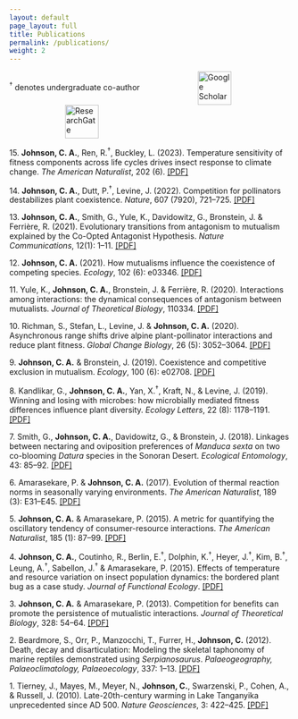 ```yaml
---
layout: default
page_layout: full
title: Publications
permalink: /publications/
weight: 2
---
```


<p>
  <sup>†</sup> denotes undergraduate co-author
  <a href="https://scholar.google.com/citations?user=IzLbtxcAAAAJ&hl=en" target="_blank">
    <img src="{{ '/images/Google_scholar.jpg' | relative_url }}" alt="Google Scholar" style="height: 60px; vertical-align: middle; margin-left: 100px;" />
  </a>
  <a href="https://www.researchgate.net/profile/Christopher-Johnson-41" target="_blank">
    <img src="{{ '/images/Research_gate.png' | relative_url }}" alt="ResearchGate" style="height: 60px; vertical-align: middle; margin-left: 100px;" />
  </a>
</p>

<p>15. <strong>Johnson, C. A.</strong>, Ren, R.<sup>&dagger;</sup>, Buckley, L. (2023).
Temperature sensitivity of fitness components across life cycles drives insect response to climate change.
<em>The American Naturalist</em>, 202 (6). <a href="/PDFs/Johnson_et_al_2023.pdf" target="_blank">[PDF]</a></p>

<p>14. <strong>Johnson, C. A.</strong>, Dutt, P.<sup>&dagger;</sup>, Levine, J. (2022).
Competition for pollinators destabilizes plant coexistence.
<em>Nature</em>, 607 (7920), 721–725. <a href="/PDFs/Johnson_et_al_2022.pdf" target="_blank">[PDF]</a></p>

<p>13. <strong>Johnson, C. A.</strong>, Smith, G., Yule, K., Davidowitz, G., Bronstein, J. & Ferrière, R. (2021).
Evolutionary transitions from antagonism to mutualism explained by the Co-Opted Antagonist Hypothesis.
<em>Nature Communications</em>, 12(1): 1–11. <a href="/PDFs/Johnson_et_al_2021.pdf" target="_blank">[PDF]</a></p>

<p>12. <strong>Johnson, C. A.</strong> (2021).
How mutualisms influence the coexistence of competing species.
<em>Ecology</em>, 102 (6): e03346. <a href="/PDFs/Johnson_2021.pdf" target="_blank">[PDF]</a></p>

<p>11. Yule, K., <strong>Johnson, C. A.</strong>, Bronstein, J. & Ferrière, R. (2020).
Interactions among interactions: the dynamical consequences of antagonism between mutualists.
<em>Journal of Theoretical Biology</em>, 110334. <a href="/PDFs/Yule_et_al_2020.pdf" target="_blank">[PDF]</a></p>

<p>10. Richman, S., Stefan, L., Levine, J. & <strong>Johnson, C. A.</strong> (2020).
Asynchronous range shifts drive alpine plant-pollinator interactions and reduce plant fitness.
<em>Global Change Biology</em>, 26 (5): 3052–3064. <a href="/PDFs/Richman_et_al_2020.pdf" target="_blank">[PDF]</a></p>

<p>9. <strong>Johnson, C. A.</strong> & Bronstein, J. (2019).
Coexistence and competitive exclusion in mutualism.
<em>Ecology</em>, 100 (6): e02708. <a href="/PDFs/Johnson_Bronstein_2019.pdf" target="_blank">[PDF]</a></p>

<p>8. Kandlikar, G., <strong>Johnson, C. A.</strong>, Yan, X.<sup>&dagger;</sup>, Kraft, N., & Levine, J. (2019).
Winning and losing with microbes: how microbially mediated fitness differences influence plant diversity.
<em>Ecology Letters</em>, 22 (8): 1178–1191. <a href="/PDFs/Kandlikar_et_al_2019.pdf" target="_blank">[PDF]</a></p>

<p>7. Smith, G., <strong>Johnson, C. A.</strong>, Davidowitz, G., & Bronstein, J. (2018).
Linkages between nectaring and oviposition preferences of <em>Manduca sexta</em> on two co-blooming <em>Datura</em> species in the Sonoran Desert.
<em>Ecological Entomology</em>, 43: 85–92. <a href="/PDFs/Smith_et_al_2018.pdf" target="_blank">[PDF]</a></p>

<p>6. Amarasekare, P. & <strong>Johnson, C. A.</strong> (2017).
Evolution of thermal reaction norms in seasonally varying environments.
<em>The American Naturalist</em>, 189 (3): E31–E45. <a href="/PDFs/Amarasekare_Johnson_2017.pdf" target="_blank">[PDF]</a></p>

<p>5. <strong>Johnson, C. A.</strong> & Amarasekare, P. (2015).
A metric for quantifying the oscillatory tendency of consumer-resource interactions.
<em>The American Naturalist</em>, 185 (1): 87–99. <a href="/PDFs/Johnson_Amarasekare_2015.pdf" target="_blank">[PDF]</a></p>

<p>4. <strong>Johnson, C. A.</strong>, Coutinho, R., Berlin, E.<sup>&dagger;</sup>, Dolphin, K.<sup>&dagger;</sup>, Heyer, J.<sup>&dagger;</sup>, Kim, B.<sup>&dagger;</sup>, Leung, A.<sup>&dagger;</sup>, Sabellon, J.<sup>&dagger;</sup> & Amarasekare, P. (2015).
Effects of temperature and resource variation on insect population dynamics: the bordered plant bug as a case study.
<em>Journal of Functional Ecology</em>. <a href="/PDFs/Johnson_et_al_2015.pdf" target="_blank">[PDF]</a></p>

<p>3. <strong>Johnson, C. A.</strong> & Amarasekare, P. (2013).
Competition for benefits can promote the persistence of mutualistic interactions.
<em>Journal of Theoretical Biology</em>, 328: 54–64. <a href="/PDFs/Johnson_Amarasekare_2013.pdf" target="_blank">[PDF]</a></p>

<p>2. Beardmore, S., Orr, P., Manzocchi, T., Furrer, H., <strong>Johnson, C.</strong> (2012).
Death, decay and disarticulation: Modeling the skeletal taphonomy of marine reptiles demonstrated using <em>Serpianosaurus</em>.
<em>Palaeogeography, Palaeoclimatology, Palaeoecology</em>, 337: 1–13. <a href="/PDFs/Beardmore_et_al_2012.pdf" target="_blank">[PDF]</a></p>

<p>1. Tierney, J., Mayes, M., Meyer, N., <strong>Johnson, C.</strong>, Swarzenski, P., Cohen, A., & Russell, J. (2010).
Late-20th-century warming in Lake Tanganyika unprecedented since AD 500.
<em>Nature Geosciences</em>, 3: 422–425. <a href="/PDFs/Tierney_et_al_2010.pdf" target="_blank">[PDF]</a></p>
